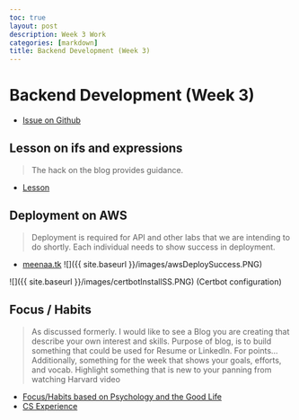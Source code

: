 ```yaml
---
toc: true
layout: post
description: Week 3 Work
categories: [markdown]
title: Backend Development (Week 3)
---
```

# Backend Development (Week 3)
- [Issue on Github](https://github.com/MAnn223/fastpages/issues/5) 

## Lesson on ifs and expressions 
> The hack on the blog provides guidance.

- [Lesson](https://mann223.github.io/fastpages/jupyter/2022/09/10/booleanLesson.html)

## Deployment on AWS
> Deployment is required for API and other labs that we are intending to do shortly. Each individual needs to show success in deployment.

- [meenaa.tk](http://meenaa.tk/)
![]({{ site.baseurl }}/images/awsDeploySuccess.PNG)

![]({{ site.baseurl }}/images/certbotInstallSS.PNG)
(Certbot configuration)

## Focus / Habits 
> As discussed formerly. I would like to see a Blog you are creating that describe your own interest and skills. Purpose of blog, is to build something that could be used for Resume or LinkedIn. For points…
> Additionally, something for the week that shows your goals, efforts, and vocab. Highlight something that is new to your panning from watching Harvard video

- [Focus/Habits based on Psychology and the Good Life](https://mann223.github.io/fastpages/markdown/2022/09/10/focusHabits.html)
- [CS Experience](https://mann223.github.io/fastpages/markdown/2022/09/10/csExp.html)